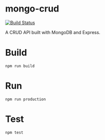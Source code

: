 # mongo-crud

[![Build Status](https://travis-ci.org/nomad3/weknow-test-api.svg?branch=master)](https://travis-ci.org/nomad3/weknow-test-api)

A CRUD API built with MongoDB and Express.

# Build

`npm run build`

# Run

`npm run production`

# Test

`npm test`